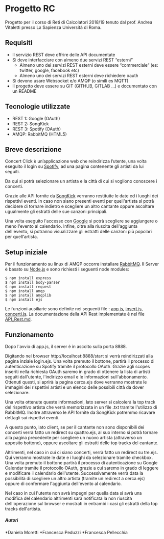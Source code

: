 # Progetto RC
Progetto per il corso di Reti di Calcolatori 2018/19 tenuto dal prof. Andrea Vitaletti presso La Sapienza Università di Roma.

## Requisiti
* Il servizio REST deve offrire delle API documentate
* Si deve interfacciare con almeno due servizi REST “esterni”
  * Almeno uno dei servizi REST esterni deve essere “commerciale” (es: twitter, google, facebook etc)
  * Almeno uno dei servizi REST esterni deve richiedere oauth
* Si devono usare Websocket e/o AMQP (o simili es MQTT)
* Il progetto deve essere su GIT (GITHUB, GITLAB ...) e documentato con un README

## Tecnologie utilizzate
* REST 1: Google (OAuth)
* REST 2: SongKick 
* REST 3: Spotify (OAuth)
* AMQP: RabbitMQ (HTML5)

## Breve descrizione
Concert Click è un’applicazione web che reindirizza l’utente, una volta eseguito il login su [Spotify](https://developer.spotify.com/documentation/web-api/), ad una pagina contenente gli artisti da lui seguiti. 

Da qui si potrà selezionare un artista e la città di cui si vogliono conoscere i concerti. 

Grazie alle API fornite da [SongKick](https://www.songkick.com/developer/) verranno restituite le date ed i luoghi dei rispettivi eventi. In caso non siano presenti eventi per quell'artista si potrà decidere di tornare indietro e scegliere un altro cantante oppure ascoltare ugualmente gli estratti delle sue canzoni principali. 

Una volta eseguito l'accesso con [Google](https://developers.google.com/calendar/) si potrà scegliere se aggiungere o meno l'evento al calendario. Infine, oltre alla riuscita dell'aggiunta dell'evento, si potranno visualizzare gli estratti delle canzoni più popolari per quell'artista.

## Setup iniziale 
Per il funzionamento su linux di AMQP occorre installare [RabbitMQ](https://www.rabbitmq.com/install-debian.html).
Il Server è basato su [Node.js](https://nodejs.org/it/) e sono richiesti i seguenti node modules:
```
$ npm install express
$ npm install body-parser
$ npm install request
$ npm install amqp
$ npm install amqplib
$ npm install ejs
```

Le funzioni ausiliarie sono definite nei seguenti file : [app.js](https://github.com/daniela1195/ProgettoRC/blob/master/app.js), [insert.js](https://github.com/daniela1195/ProgettoRC/blob/master/Insert.js), [concerti.js](https://github.com/daniela1195/ProgettoRC/blob/master/concerti.js).
La documentazione della API Rest implementate è nel file [API_Rest.md]().

## Funzionamento
Dopo l'avvio di app.js, il server è in ascolto sulla porta 8888. 

Digitando nel browser http://localhost:8888/start si verrà reindirizzati alla pagina inziale login.ejs. Una volta premuto il bottone, partirà il processo di autenticazione su Spotify tramite il protocollo OAuth. Grazie agli scopes inseriti nella richiesta OAuth saremo in grado di ottenere la lista di artisti seguiti dall'utente, l'indirizzo email e le informazioni sull'abbonamento. Ottenuti questi, si aprirà la pagina cerca.ejs dove verranno mostrate le immagini dei rispettivi artisti e un elenco delle possibili città da dover selezionare. 

Una volta ottenute queste informazioni, lato server si calcolerà la top track del rispettivo artista che verrà memorizzata in un file .txt tramite l'utilizzo di RabbitMQ.
Inoltre attraverso le API fornite da SongKick potremmo ricavare dettagli sui rispettvi eventi.

A questo punto, lato client, se per il cantante non sono disponibili dei concerti verrà fatto un redirect su quattro.ejs, al suo interno si potrà tornare alla pagina precedente per scegliere un nuovo artista (attraverso un apposito bottone), oppure  ascoltare gli estratti delle top tracks del cantante. 

Altrimenti, nel caso in cui ci siano concerti, verrà fatto un redirect su tre.ejs. Qui verranno mostrate le date e i luoghi da selezionare tramite checkbox. Una volta premuto il bottone partirà il processo di autenticazione su Google Calendar tramite il protocollo OAuth, grazie a cui saremo in grado di leggere e modificare il calendario dell'utente.
Successivamente verrà data la possibilità di scegliere un altro artista (tramite un redirect a cerca.ejs) oppure di confermare l'aggiunta dell'evento al calendario.

Nel caso in cui l'utente non avrà impegni per quella data si avrà una modifica del calendario altrimenti sarà notificata la non riuscita dell'operazione sul browser e mostrati in entrambi i casi gli estratti della top tracks dell'artista.

##### Autori
*Daniela Moretti
*Francesca Peduzzi
*Francesca Pellecchia
